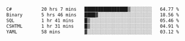 <!--START_SECTION:waka-->

```txt
C#           20 hrs 7 mins   ████████████████▒░░░░░░░░   64.77 %
Binary       5 hrs 46 mins   ████▓░░░░░░░░░░░░░░░░░░░░   18.56 %
SQL          1 hr 41 mins    █▒░░░░░░░░░░░░░░░░░░░░░░░   05.46 %
CSHTML       1 hr 31 mins    █▒░░░░░░░░░░░░░░░░░░░░░░░   04.91 %
YAML         58 mins         ▓░░░░░░░░░░░░░░░░░░░░░░░░   03.12 %
```

<!--END_SECTION:waka-->
